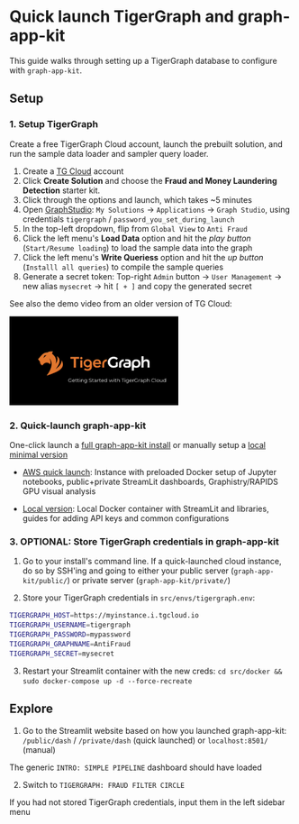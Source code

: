 # Quick launch TigerGraph and graph-app-kit
This guide walks through setting up a TigerGraph database to configure with `graph-app-kit`.

## Setup

### 1. Setup TigerGraph

Create a free TigerGraph Cloud account, launch the prebuilt solution, and run the sample data loader and sampler query loader. 

1. Create a [TG Cloud](https://tgcloud.io/) account 
2. Click **Create Solution** and choose the **Fraud and Money Laundering Detection** starter kit.
3. Click through the options and launch, which takes ~5 minutes
4. Open [GraphStudio](https://www.tigergraph.com/graphstudio/): `My Solutions` -> `Applications` -> `Graph Studio`, using credentials `tigergraph` / `password_you_set_during_launch`
5. In the top-left dropdown, flip from `Global View` to `Anti Fraud`
6. Click the left menu's **Load Data** option and hit the *play button* (`Start/Resume loading`) to load the sample data into the graph
7. Click the left menu's **Write Queriess** option and hit the *up button* (`Installl all queries`) to compile the sample queries
8. Generate a secret token: Top-right `Admin` button -> `User Management` -> new alias `mysecret` -> hit `[ + ]` and copy the generated secret

See also the demo video from an older version of TG Cloud: 

[ <img src="https://raw.githubusercontent.com/akash-kaul/static_media/main/Screen%20Shot%202021-01-18%20at%203.20.04%20PM.png" width=300/>](https://www.youtube.com/watch?v=JARd9ULRP_I)


### 2. Quick-launch graph-app-kit

One-click launch a [full graph-app-kit install](setup.md) or manually setup a [local minimal version](set-manual.md) 

* [AWS quick launch](setup.md): Instance with preloaded Docker setup of Jupyter notebooks, public+private StreamLit dashboards, Graphistry/RAPIDS GPU visual analysis

* [Local version](set-manual.md): Local Docker container with StreamLit and libraries, guides for adding API keys and common configurations

### 3. OPTIONAL: Store TigerGraph credentials in graph-app-kit

1. Go to your install's command line. If a quick-launched cloud instance, do so by SSH'ing and going to either your public server (`graph-app-kit/public/`) or private server (`graph-app-kit/private/`)

2. Store your TigerGraph credentials in `src/envs/tigergraph.env`:

```bash
TIGERGRAPH_HOST=https://myinstance.i.tgcloud.io
TIGERGRAPH_USERNAME=tigergraph
TIGERGRAPH_PASSWORD=mypassword
TIGERGRAPH_GRAPHNAME=AntiFraud
TIGERGRAPH_SECRET=mysecret
```

3. Restart your Streamlit container with the new creds: `cd src/docker && sudo docker-compose up -d --force-recreate`

## Explore

1. Go to the Streamlit website based on how you launched graph-app-kit: `/public/dash` / `/private/dash` (quick launched) or `localhost:8501/` (manual)

The generic `INTRO: SIMPLE PIPELINE` dashboard should have loaded

2. Switch to `TIGERGRAPH: FRAUD FILTER CIRCLE`

If you had not stored TigerGraph credentials, input them in the left sidebar menu

